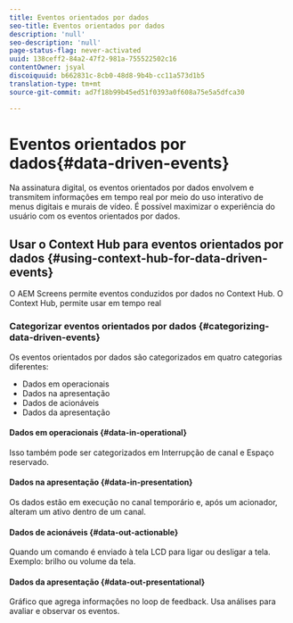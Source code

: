 ```yaml
---
title: Eventos orientados por dados
seo-title: Eventos orientados por dados
description: 'null'
seo-description: 'null'
page-status-flag: never-activated
uuid: 138ceff2-84a2-47f2-981a-755522502c16
contentOwner: jsyal
discoiquuid: b662831c-8cb0-48d8-9b4b-cc11a573d1b5
translation-type: tm+mt
source-git-commit: ad7f18b99b45ed51f0393a0f608a75e5a5dfca30

---
```



# Eventos orientados por dados{#data-driven-events}

Na assinatura digital, os eventos orientados por dados envolvem e transmitem informações em tempo real por meio do uso interativo de menus digitais e murais de vídeo. É possível maximizar o experiência do usuário com os eventos orientados por dados.

## Usar o Context Hub para eventos orientados por dados {#using-context-hub-for-data-driven-events}

O AEM Screens permite eventos conduzidos por dados no Context Hub. O Context Hub, permite usar em tempo real

### Categorizar eventos orientados por dados {#categorizing-data-driven-events}

Os eventos orientados por dados são categorizados em quatro categorias diferentes:

* Dados em operacionais
* Dados na apresentação
* Dados de acionáveis
* Dados da apresentação

#### Dados em operacionais {#data-in-operational}

Isso também pode ser categorizados em Interrupção de canal e Espaço reservado.

#### Dados na apresentação {#data-in-presentation}

Os dados estão em execução no canal temporário e, após um acionador, alteram um ativo dentro de um canal.

#### Dados de acionáveis {#data-out-actionable}

Quando um comando é enviado à tela LCD para ligar ou desligar a tela. Exemplo: brilho ou volume da tela.

#### Dados da apresentação {#data-out-presentational}

Gráfico que agrega informações no loop de feedback. Usa análises para avaliar e observar os eventos.
